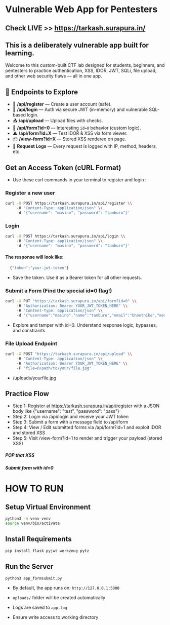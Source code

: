 # Vulnerable Web App for Pentesters 

## Check LIVE >> https://tarkash.surapura.in/

## This is a deliberately vulnerable app built for learning.
Welcome to this custom-built CTF lab designed for students, beginners, and pentesters to practice authentication, XSS, IDOR, JWT, SQLi, file upload, and other web security flaws — all in one app.


## 🚀 Endpoints to Explore

- 🧾 **/api/register** — Create a user account (safe).
- 🔐 **/api/login** — Auth via secure JWT (in-memory) and vulnerable SQL-based login.
- 📤 **/api/upload** — Upload files with checks.
- 🧠 **/api/form?id=0** — Interesting `id=0` behavior (custom logic).
- ⚠️ **/api/form?id=X** — Test IDOR & XSS via form viewer.
- 📦 **/view-form?id=X** — Stored XSS rendered on page.
- 🔎 **Request Logs** — Every request is logged with IP, method, headers, etc.

## Get an Access Token (cURL Format)
- Use these curl commands in your terminal to register and login :

### Register a new user

```bash
curl -X POST https://tarkash.surapura.in/api/register \\
     -H "Content-Type: application/json" \\
     -d '{"username": "masino", "password": "tamburo"}'
```

### Login
```bash
curl -X POST https://tarkash.surapura.in/api/login \\
     -H "Content-Type: application/json" \\
     -d '{"username": "masino", "password": "tamburo"}'
```
#### The response will look like:
```bash
  {"token":"your-jwt-token"}
  ```
- Save the token. Use it as a Bearer token for all other requests.

### Submit a Form (Find the special id=0 flag!)
```bash
curl -X PUT "https://tarkash.surapura.in/api/form?id=0" \\
     -H "Authorization: Bearer YOUR_JWT_TOKEN_HERE" \\
     -H "Content-Type: application/json" \\
     -d '{"username":"masino","name":"tamburo","email":"bhootnike","message":"<img src=\"x\" onerror=\"alert(1)\">"}'
```
- Explore and tamper with id=0. Understand response logic, bypasses, and constraints

### File Upload Endpoint
```bash
curl -X POST "https://tarkash.surapura.in/api/upload" \\
     -H "Content-Type: application/json" \\
     -H "Authorization: Bearer YOUR_JWT_TOKEN_HERE" \\
     -F "file=@/path/to/your/file.jpg"
```
- /uploads/yourfile.jpg

## Practice Flow
- Step 1: Register at https://tarkash.surapura.in/api/register with a JSON body like {"username": "test", "password": "pass"}
- Step 2: Login via /api/login and receive your JWT token
- Step 3: Submit a form with a message field to /api/form
- Step 4: View / Edit submitted forms via /api/form?id=1 and exploit IDOR and stored XSS
- Step 5: Visit /view-form?id=1 to render and trigger your payload (stored XSS)

##### POP that XSS
##### Submit form with id=0

#
# HOW TO RUN

## Setup Virtual Environment
```bash
python3 -m venv venv
source venv/bin/activate
```
## Install Requirements
```bash
pip install flask pyjwt werkzeug pytz
```
## Run the Server
``` bash
python3 app_formsubmit.py
```
- By default, the app runs on: `http://127.0.0.1:5000`

-   `uploads/` folder will be created automatically
-   Logs are saved to `app.log`
-   Ensure write access to working directory
